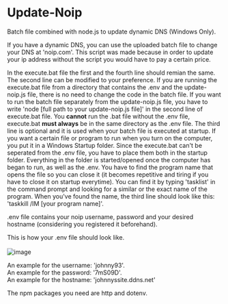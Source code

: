 # Update-Noip
Batch file combined with node.js to update dynamic DNS (Windows Only).

If you have a dynamic DNS, you can use the uploaded batch file 
to change your DNS at 'noip.com'. This script was made
because in order to update your ip address without the script
you would have to pay a certain price. 

In the execute.bat file the first and the fourth line should remian the same. 
The second line can be modified to your preference. 
If you are running the execute.bat file from a directory that contains the .env and the update-noip.js file, there is no need to change the code in the batch file. 
If you want to run the batch file separately from the update-noip.js file, you have to write 'node [full path to your update-noip.js file]' in the second line of execute.bat file. 
You **cannot** run the .bat file without the .env file, execute.bat **must always** be in the same directory as the .env file. 
The third line is optional and it is used when your batch file is executed at startup. 
If you want a certain file or program to run when you turn on the computer, you put it in a Windows Startup folder. 
Since the execute.bat can't be seperated from the .env file, you have to place them both in the startup folder. 
Everything in the folder is started/opened once the computer has began to run, as well as the .env. 
You have to find the program name that opens the file so you can close it (it becomes repetitive and tiring if you have to close it on startup everytime). 
You can find it by typing 'tasklist' in the command prompt and looking for a similar or the exact name of the program.
When you've found the name, the third line should look like this: 'taskkill /IM [your program name]'.

.env file contains your noip username, password and your desired hostname (considering you registered it 
beforehand). 

This is how your .env file should look like. <br><br>
![image](https://user-images.githubusercontent.com/93165250/177046704-f5f86807-9784-4026-98e3-73c69c817b4e.png)

An example for the username: 'johnny93'. <br>
An example for the password: '7mS09D'. <br>
An example for the hostname: 'johnnyssite.ddns.net'

The npm packages you need are http and dotenv.
